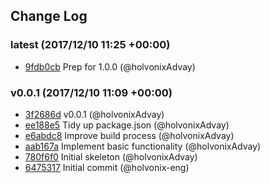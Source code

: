 ## Change Log

### latest (2017/12/10 11:25 +00:00)

* [9fdb0cb](https://github.com/holvonix/json2array/commit/9fdb0cbf6d5a6ea406f0aa1ea4b0877f06f29f76) Prep for 1.0.0 (@holvonixAdvay)

### v0.0.1 (2017/12/10 11:09 +00:00)

* [3f2686d](https://github.com/holvonix/json2array/commit/3f2686d6e98d122f4faa5397579786677faa014b) v0.0.1 (@holvonixAdvay)
* [ee188e5](https://github.com/holvonix/json2array/commit/ee188e55123bc4a9dbffd9f86be75ef6ae3bfc70) Tidy up package.json (@holvonixAdvay)
* [e6abdc8](https://github.com/holvonix/json2array/commit/e6abdc8c060bf745f3b1f25d3d5f5d2870509603) Improve build process (@holvonixAdvay)
* [aab167a](https://github.com/holvonix/json2array/commit/aab167a8d3785810318190fa8302ad9e3c9b2507) Implement basic functionality (@holvonixAdvay)
* [780f6f0](https://github.com/holvonix/json2array/commit/780f6f035621e11387fe97a6752fdeeae5912339) Initial skeleton (@holvonixAdvay)
* [6475317](https://github.com/holvonix/json2array/commit/647531756bf9078c990ff9a7f418d9c3f867cc0f) Initial commit (@holvonix-eng)
